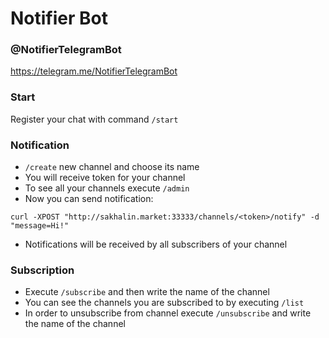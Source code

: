 # Notifier Bot

### @NotifierTelegramBot
https://telegram.me/NotifierTelegramBot

### Start
Register your chat with command `/start`

### Notification
* `/create` new channel and choose its name
* You will receive token for your channel
* To see all your channels execute `/admin`
* Now you can send notification:
```
curl -XPOST "http://sakhalin.market:33333/channels/<token>/notify" -d "message=Hi!"
```
* Notifications will be received by all subscribers of your channel

### Subscription
* Execute `/subscribe` and then write the name of the channel
* You can see the channels you are subscribed to by executing `/list`
* In order to unsubscribe from channel execute `/unsubscribe` and write the name of the channel
